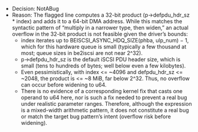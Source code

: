 - Decision: NotABug
- Reason: The flagged line computes a 32-bit product (p->defpdu_hdr_sz * index) and adds it to a 64-bit DMA address. While this matches the syntactic pattern of “multiply in a narrower type, then widen,” an actual overflow in the 32-bit product is not feasible given the driver’s bounds:
  - index iterates up to BEISCSI_ASYNC_HDQ_SIZE(phba, ulp_num) − 1, which for this hardware queue is small (typically a few thousand at most; queue sizes in be2iscsi are not near 2^32).
  - p->defpdu_hdr_sz is the default iSCSI PDU header size, which is small (tens to hundreds of bytes; well below even a few kilobytes).
  - Even pessimistically, with index <= ~4096 and defpdu_hdr_sz <= ~2048, the product is <= ~8 MiB, far below 2^32. Thus, no overflow can occur before widening to u64.
  - There is no evidence of a corresponding kernel fix that casts one operand to u64 here, nor is such a fix needed to prevent a real bug under realistic parameter ranges.
Therefore, although the expression is a mixed-width arithmetic pattern, it does not constitute a real bug or match the target bug pattern’s intent (overflow risk before widening).
